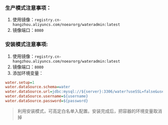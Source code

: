 
### 生产模式注意事项：
1. 使用镜像：`registry.cn-hangzhou.aliyuncs.com/noearorg/wateradmin:latest`
2. 镜像端口：`8080`


### 安装模式注意事项:

1. 使用镜像：`registry.cn-hangzhou.aliyuncs.com/noearorg/wateradmin:latest`
2. 镜像端口：`8080`
3. 添加环境变量：
```ini
water.setup=1
water.dataSource.schema=water
water.dataSource.url=jdbc:mysql://${server}:3306/water?useSSL=false&useUnicode=true&characterEncoding=utf8&autoReconnect=true&rewriteBatchedStatements=true
water.dataSource.username=${username}
water.dataSource.password=${password}
```

> 利用安装模式，可高定白名单入配置。安装完成后，把容器的环境变量取消掉
 
